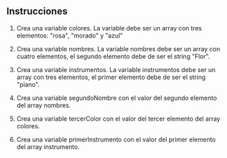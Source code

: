 ## Instrucciones

1. Crea una variable colores. La variable debe ser un array con tres elementos: "rosa", "morado" y "azul"

2. Crea una variable nombres. La variable nombres debe ser un array con cuatro elementos, el segundo elemento debe de ser el string "Flor".

3. Crea una variable instrumentos. La variable instrumentos debe ser un array con tres elementos, el primer elemento debe de ser el string "piano".

4. Crea una variable segundoNombre con el valor del segundo elemento del array nombres. 

5. Crea una variable tercerColor con el valor del tercer elemento del array colores.

6. Crea una variable primerInstrumento con el valor del primer elemento del array instrumento.